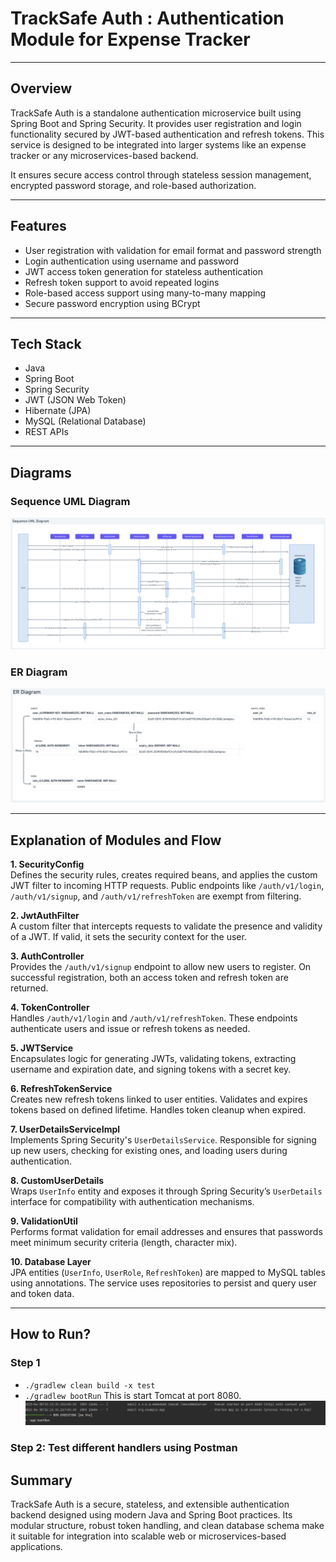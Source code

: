 # TrackSafe Auth : Authentication Module for Expense Tracker

---

## Overview

TrackSafe Auth is a standalone authentication microservice built using Spring Boot and Spring Security. It provides user registration and login functionality secured by JWT-based authentication and refresh tokens. This service is designed to be integrated into larger systems like an expense tracker or any microservices-based backend.

It ensures secure access control through stateless session management, encrypted password storage, and role-based authorization.

---

## Features

- User registration with validation for email format and password strength
- Login authentication using username and password
- JWT access token generation for stateless authentication
- Refresh token support to avoid repeated logins
- Role-based access support using many-to-many mapping
- Secure password encryption using BCrypt

---

## Tech Stack

- Java
- Spring Boot
- Spring Security
- JWT (JSON Web Token)
- Hibernate (JPA)
- MySQL (Relational Database)
- REST APIs

---

## Diagrams

### Sequence UML Diagram

![LLD](docs/uml_sequence.png)

### ER Diagram

![ER](docs/er_diagram.png)

---

## Explanation of Modules and Flow

**1. SecurityConfig**  
Defines the security rules, creates required beans, and applies the custom JWT filter to incoming HTTP requests. Public endpoints like `/auth/v1/login`, `/auth/v1/signup`, and `/auth/v1/refreshToken` are exempt from filtering.

**2. JwtAuthFilter**  
A custom filter that intercepts requests to validate the presence and validity of a JWT. If valid, it sets the security context for the user.

**3. AuthController**  
Provides the `/auth/v1/signup` endpoint to allow new users to register. On successful registration, both an access token and refresh token are returned.

**4. TokenController**  
Handles `/auth/v1/login` and `/auth/v1/refreshToken`. These endpoints authenticate users and issue or refresh tokens as needed.

**5. JWTService**  
Encapsulates logic for generating JWTs, validating tokens, extracting username and expiration date, and signing tokens with a secret key.

**6. RefreshTokenService**  
Creates new refresh tokens linked to user entities. Validates and expires tokens based on defined lifetime. Handles token cleanup when expired.

**7. UserDetailsServiceImpl**  
Implements Spring Security's `UserDetailsService`. Responsible for signing up new users, checking for existing ones, and loading users during authentication.

**8. CustomUserDetails**  
Wraps `UserInfo` entity and exposes it through Spring Security’s `UserDetails` interface for compatibility with authentication mechanisms.

**9. ValidationUtil**  
Performs format validation for email addresses and ensures that passwords meet minimum security criteria (length, character mix).

**10. Database Layer**  
JPA entities (`UserInfo`, `UserRole`, `RefreshToken`) are mapped to MySQL tables using annotations. The service uses repositories to persist and query user and token data.

---

## How to Run?
### Step 1
- `./gradlew clean build -x test`
- `./gradlew bootRun`
This is start Tomcat at port 8080.
![Tomcat Started](docs/tomcat.png)

### Step 2: Test different handlers using Postman

## Summary

TrackSafe Auth is a secure, stateless, and extensible authentication backend designed using modern Java and Spring Boot practices. Its modular structure, robust token handling, and clean database schema make it suitable for integration into scalable web or microservices-based applications.
